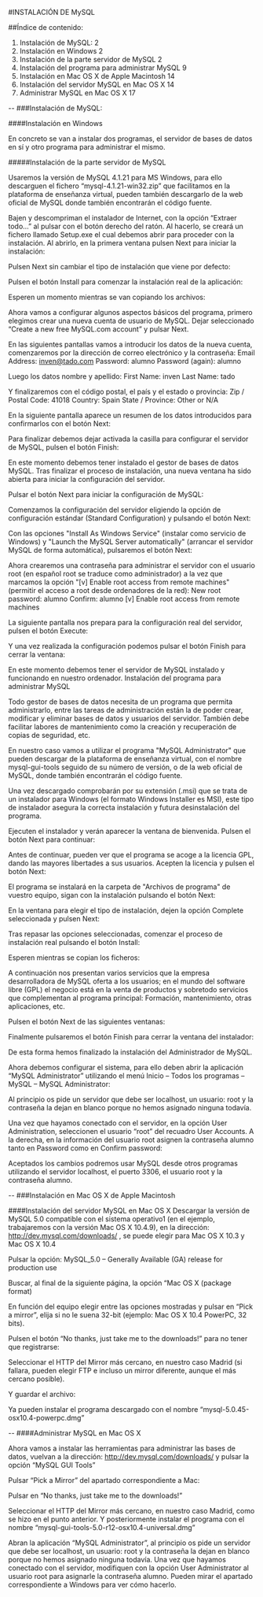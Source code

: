 

#INSTALACIÓN DE MySQL




##Índice de contenido:

1. Instalación de MySQL:	2
1. Instalación en Windows	2
1. Instalación de la parte servidor de MySQL	2
1. Instalación del programa para administrar MySQL	9
1. Instalación en Mac OS X de Apple Macintosh	14
1. Instalación del servidor MySQL en Mac OS X	14
1. Administrar MySQL en Mac OS X	17

--
###Instalación de MySQL:

####Instalación en Windows

En concreto se van a instalar dos programas, el servidor de bases de datos en sí y otro programa para administrar el mismo.

#####Instalación de la parte servidor de MySQL

Usaremos la versión de MySQL 4.1.21 para MS Windows, para ello descarguen  el fichero “mysql-4.1.21-win32.zip” que facilitamos en la plataforma de enseñanza virtual, pueden también descargarlo de la web oficial de MySQL donde también encontrarán el código fuente.

Bajen y descompriman el instalador de Internet, con la opción “Extraer todo...” al pulsar con el botón derecho del ratón. Al hacerlo, se creará un fichero llamado Setup.exe el cual debemos abrir para proceder con la instalación.
Al abrirlo, en la primera ventana pulsen Next para iniciar la instalación: 


Pulsen Next sin cambiar el tipo de instalación que viene por defecto: 


Pulsen el botón Install para comenzar la instalación real de la aplicación:


Esperen un momento mientras se van copiando los archivos: 


Ahora vamos a configurar algunos aspectos básicos del programa, primero elegimos crear una nueva cuenta de usuario de MySQL. Dejar seleccionado “Create a new free MySQL.com account” y pulsar Next.


En las siguientes pantallas vamos a introducir los datos de la nueva cuenta, comenzaremos por la dirección de correo electrónico y la contraseña: 
Email Address: inven@tado.com 
Password: alumno 
Password (again): alumno 


Luego los datos nombre y apellido: 
First Name: inven 
Last Name: tado 


Y finalizaremos con el código postal, el país y el estado o provincia: 
Zip / Postal Code: 41018 
Country: Spain 
State / Province: Other or N/A 



En la siguiente pantalla aparece un resumen de los datos introducidos para confirmarlos con el botón Next: 


Para finalizar debemos dejar activada la casilla para configurar el servidor de MySQL, pulsen el botón Finish: 


En este momento debemos tener instalado el gestor de bases de datos MySQL. Tras finalizar el proceso de instalación, una nueva ventana ha sido abierta para iniciar la configuración del servidor. 


Pulsar el botón Next para iniciar la configuración de MySQL:


Comenzamos la configuración del servidor eligiendo la opción de configuración estándar (Standard Configuration) y pulsando el botón Next: 


Con las opciones "Install As Windows Service" (instalar como servicio de Windows) y "Launch the MySQL Server automatically" (arrancar el servidor MySQL de forma automática), pulsaremos el botón Next: 


Ahora crearemos una contraseña para administrar el servidor con el usuario root (en español root se traduce como administrador) a la vez que marcamos la opción "[v] Enable root access from remote machines" (permitir el acceso a root desde ordenadores de la red): 
New root password: alumno 
Confirm: alumno 
[v] Enable root access from remote machines


La siguiente pantalla nos prepara para la configuración real del servidor, pulsen el botón Execute: 


Y una vez realizada la configuración podemos pulsar el botón Finish para cerrar la ventana: 


En este momento debemos tener el servidor de MySQL instalado y funcionando en nuestro ordenador. 
Instalación del programa para administrar MySQL

Todo gestor de bases de datos necesita de un programa que permita administrarlo, entre las tareas de administración están la de poder crear, modificar y eliminar  bases de datos y usuarios del servidor. También debe facilitar labores de mantenimiento como la creación y recuperación de copias de seguridad, etc.

En nuestro caso vamos a utilizar el programa "MySQL Administrator" que pueden descargar de la plataforma de enseñanza virtual, con el nombre mysql-gui-tools seguido de su número de versión, o de la web oficial de MySQL, donde también encontrarán el código fuente.

Una vez descargado comprobarán por su extensión (.msi) que se trata de un instalador para Windows (el formato Windows Installer es MSI), este tipo de instalador asegura la correcta instalación y futura desinstalación del programa.

Ejecuten el instalador y verán aparecer la ventana de bienvenida. Pulsen el botón Next para continuar: 


Antes de continuar, pueden ver que el programa se acoge a la licencia GPL, dando las mayores libertades a sus usuarios. Acepten la licencia y pulsen el botón Next: 


El programa se instalará en la carpeta de "Archivos de programa" de vuestro equipo, sigan con la instalación pulsando el botón Next: 


En la ventana para elegir el tipo de instalación, dejen la opción Complete seleccionada y pulsen Next: 



Tras repasar las opciones seleccionadas, comenzar el proceso de instalación real pulsando el botón Install: 


Esperen mientras se copian los ficheros: 


A continuación nos presentan varios servicios que la empresa desarrolladora de MySQL oferta a los usuarios; en el mundo del software libre (GPL) el negocio está en la venta de productos y sobretodo servicios que complementan al programa principal: Formación, mantenimiento, otras aplicaciones, etc.

Pulsen el botón Next de las siguientes ventanas: 




Finalmente pulsaremos el botón Finish para cerrar la ventana del instalador: 


De esta forma hemos finalizado la instalación del Administrador de MySQL. 


Ahora debemos configurar el sistema, para ello deben abrir la aplicación “MySQL Administrator” utilizando el menú Inicio – Todos los programas – MySQL – MySQL Administrator:


Al principio os pide un servidor que debe ser localhost, un usuario: root y la contraseña la dejan en blanco porque no hemos asignado ninguna todavía.


Una vez que hayamos conectado con el servidor, en la opción User Administration, seleccionen el usuario “root” del recuadro User Accounts. A la derecha, en la información del usuario root asignen la contraseña alumno tanto en Password como en Confirm password:



Aceptados los cambios podremos usar MySQL desde otros programas utilizando el servidor localhost, el puerto 3306, el usuario root y la contraseña alumno.

--
###Instalación en Mac OS X de Apple Macintosh

####Instalación del servidor MySQL en Mac OS X
Descargar la versión de MySQL 5.0 compatible con el sistema operativo1 (en el ejemplo, trabajaremos con la versión Mac OS X 10.4.9), en la dirección: 
http://dev.mysql.com/downloads/ , se puede elegir para Mac OS X 10.3 y Mac OS X 10.4


Pulsar la opción:
MySQL_5.0 – Generally Available (GA) release for production use

Buscar, al final de la siguiente página, la opción “Mac OS X (package format)


En función del equipo elegir entre las opciones mostradas y pulsar en “Pick a mirror”, elija si no le suena 32-bit (ejemplo: Mac OS X 10.4 PowerPC, 32 bits).



Pulsen el botón “No thanks, just take me to the downloads!” para no tener que  registrarse:



Seleccionar el HTTP del Mirror más cercano, en nuestro caso Madrid (si fallara, pueden elegir FTP e incluso un mirror diferente, aunque el más cercano posible).


Y guardar el archivo:


Ya pueden instalar el programa descargado con el nombre “mysql-5.0.45-osx10.4-powerpc.dmg”



--
####Administrar MySQL en Mac OS X

Ahora vamos a instalar las herramientas para administrar las bases de datos, vuelvan a la dirección: http://dev.mysql.com/downloads/ y pulsar la opción “MySQL GUI Tools”

 

Pulsar “Pick a Mirror” del apartado correspondiente a Mac:



Pulsar en “No thanks, just take me to the downloads!”



Seleccionar el HTTP del Mirror más cercano, en nuestro caso Madrid, como se hizo en el punto anterior. Y posteriormente instalar el programa con el nombre “mysql-gui-tools-5.0-r12-osx10.4-universal.dmg”

Abran la aplicación “MySQL Administrator”, al principio os pide un servidor que debe ser localhost, un usuario: root y la contraseña la dejan en blanco porque no hemos asignado ninguna todavía. Una vez que hayamos conectado con el servidor, modifiquen con la opción User Administrator al usuario root para asignarle la contraseña alumno. Pueden mirar el apartado correspondiente a Windows para ver cómo hacerlo.
